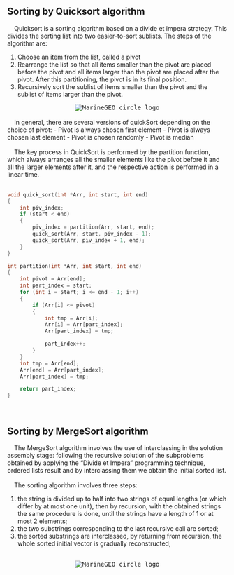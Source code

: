 ## Sorting by Quicksort algorithm
&nbsp;&nbsp;&nbsp;&nbsp;Quicksort is a sorting algorithm based on a divide et impera strategy. This divides the sorting list into two easier-to-sort sublists. The steps of the algorithm are:

1. Choose an item from the list, called a pivot
2. Rearrange the list so that all items smaller than the pivot are placed before the pivot and all items larger than the pivot are placed after the pivot. After this partitioning, the pivot is in its final position.
3. Recursively sort the sublist of items smaller than the pivot and the sublist of items larger than the pivot.

<div align="center">
  <kbd>
    <img src="https://user-images.githubusercontent.com/60443226/164789300-3baadc80-ca39-4ab5-aa2a-948698588686.png" alt="MarineGEO circle logo"/>
  </kbd>
</div>
<br/>
&nbsp;&nbsp;&nbsp;&nbsp;In general, there are several versions of quickSort depending on the choice of pivot:
- Pivot is always chosen first element 
- Pivot is always chosen last element 
- Pivot is chosen randomly  
- Pivot is median
<br/>
<br/>
&nbsp;&nbsp;&nbsp;&nbsp;The key process in QuickSort is performed by the partition function, which always arranges all the smaller elements like the pivot before it and all the larger elements after it, and the respective action is performed in a linear time.
<br/>
<br/>

```cpp
void quick_sort(int *Arr, int start, int end)
{
	int piv_index;
	if (start < end)
	{
		piv_index = partition(Arr, start, end);
		quick_sort(Arr, start, piv_index - 1);
		quick_sort(Arr, piv_index + 1, end);
	}
}

int partition(int *Arr, int start, int end)
{
	int pivot = Arr[end];
	int part_index = start;
	for (int i = start; i <= end - 1; i++)
	{
		if (Arr[i] <= pivot)
		{
			int tmp = Arr[i];
			Arr[i] = Arr[part_index];
			Arr[part_index] = tmp;

			part_index++;
		}
	}
	int tmp = Arr[end];
	Arr[end] = Arr[part_index];
	Arr[part_index] = tmp;

	return part_index;
}

```
<br/>

## Sorting by MergeSort algorithm
&nbsp;&nbsp;&nbsp;&nbsp;The MergeSort algorithm involves the use of interclassing in the solution assembly stage: following the recursive solution of the subproblems obtained by applying the “Divide et Impera” programming technique, ordered lists result and by interclassing them we obtain the initial sorted list.
<br/>
<br/>
&nbsp;&nbsp;&nbsp;&nbsp;The sorting algorithm involves three steps:
1. the string is divided up to half into two strings of equal lengths (or which differ by at most one unit), then by recursion, with the obtained strings the same procedure is done, until the strings have a length of 1 or at most 2 elements;
2. the two substrings corresponding to the last recursive call are sorted;
3. the sorted substrings are interclassed, by returning from recursion, the whole sorted initial vector is gradually reconstructed;
<br/>
<div align="center">
  <kbd>
    <img src="https://user-images.githubusercontent.com/60443226/164793108-350ff78f-5fd6-4526-9ccf-5a8589109fea.png" alt="MarineGEO circle logo"/>
  </kbd>
</div>
